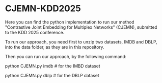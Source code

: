 # CJEMN-KDD2025

Here you can find the python implementation to run our method "Contrastive Joint Embedding for Multiplex Networks" (CJEMN), submitted to the KDD 2025 conference.

To run our approach, you need first to unzip two datasets, IMDB and DBLP, into the data folder, as they are in this repository.

Then you can run our approach, by the following command:

python CJEMN.py imdb # for the IMBD dataset

python CJEMN.py dblp # for the DBLP dataset
